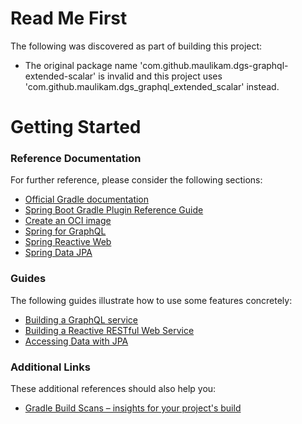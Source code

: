 # Read Me First
The following was discovered as part of building this project:

* The original package name 'com.github.maulikam.dgs-graphql-extended-scalar' is invalid and this project uses 'com.github.maulikam.dgs_graphql_extended_scalar' instead.

# Getting Started

### Reference Documentation
For further reference, please consider the following sections:

* [Official Gradle documentation](https://docs.gradle.org)
* [Spring Boot Gradle Plugin Reference Guide](https://docs.spring.io/spring-boot/3.3.5/gradle-plugin)
* [Create an OCI image](https://docs.spring.io/spring-boot/3.3.5/gradle-plugin/packaging-oci-image.html)
* [Spring for GraphQL](https://docs.spring.io/spring-boot/3.3.5/reference/web/spring-graphql.html)
* [Spring Reactive Web](https://docs.spring.io/spring-boot/3.3.5/reference/web/reactive.html)
* [Spring Data JPA](https://docs.spring.io/spring-boot/3.3.5/reference/data/sql.html#data.sql.jpa-and-spring-data)

### Guides
The following guides illustrate how to use some features concretely:

* [Building a GraphQL service](https://spring.io/guides/gs/graphql-server/)
* [Building a Reactive RESTful Web Service](https://spring.io/guides/gs/reactive-rest-service/)
* [Accessing Data with JPA](https://spring.io/guides/gs/accessing-data-jpa/)

### Additional Links
These additional references should also help you:

* [Gradle Build Scans – insights for your project's build](https://scans.gradle.com#gradle)

